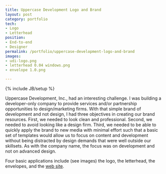 ```yaml
---
title: Uppercase Development Logo and Brand
layout: post
category: portfolio
tech:
- Logo
- Letterhead
position:
- End-to-end
- Designer
permalink: /portfolio/uppercase-development-logo-and-brand
images:
- udi-logo.png
- letterhead 0.04 windows.png
- envelope 1.0.png

---
```

{% include JB/setup %}
<div id="node-228" class="node node-portfolio node-promoted">
  <div class="content clearfix">
    <div class="field field-name-body field-type-text-with-summary field-label-hidden"><div class="field-items"><div class="field-item even"><p>Uppercase Development, Inc., had an interesting challenge. I was building a developer-only company to provide services and/or partnership opportunities to design/marketing firms. With that simple brand of development and not design, I had three objectives in creating our brand resources. First, we needed to look clean and professional. Second, we needed to avoid looking like a design firm. Third, we needed to be able to quickly apply the brand to new media with minimal effort such that a basic set of templates would allow us to focus on content and development without being distracted by design demands that were well outside our skillsets. As with the company name, the focus was on development and not on advanced design.</p>
<!--break-->
<p>Four basic applications include (see images) the logo, the letterhead, the envelopes, and the <a href="http://witti.ws/portfolio/uppercase-development">web site</a>.</p>
</div></div></div>  </div>
</div>
